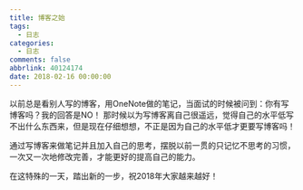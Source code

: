 ```yaml
---
title: 博客之始
tags:
  - 日志
categories:
  - 日志
comments: false
abbrlink: 40124174
date: 2018-02-16 00:00:00
---
```


以前总是看别人写的博客，用OneNote做的笔记，当面试的时候被问到：你有写博客吗？我的回答是NO！  那时候以为写博客离自己很遥远，觉得自己的水平低写不出什么东西来，但是现在仔细想想，不正是因为自己的水平低才更要写博客吗！

通过写博客来做笔记并且加入自己的思考，摆脱以前一贯的只记忆不思考的习惯，一次又一次地修改完善，才能更好的提高自己的能力。

在这特殊的一天，踏出新的一步，祝2018年大家越来越好！
